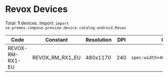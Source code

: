 # Revox Devices

Total: **1** devices. Import: `import se.premex.compose.preview.device.catalog.android.Revox`

| Code | Constant | Resolution | DPI | Compose Spec | Preview Usage |
|------|----------|------------|-----|-------------|---------------|
| REVOX-RM-RX1-EU | REVOX_RM_RX1_EU | 480x1170 | 240 | `spec:width=480px,height=1170px,dpi=240` | `@Preview(device = Revox.REVOX_RM_RX1_EU)` |

<!-- Generated automatically. Do not edit manually. -->
